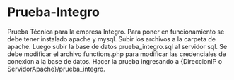 # Prueba-Integro

Prueba Técnica para la empresa Integro.
Para poner en funcionamiento se debe tener instalado apache y mysql.
Subir los archivos a la carpeta de apache.
Luego subir la base de datos prueba_integro.sql al servidor sql.
Se debe modificar el archivo functions.php para modificar las credenciales de conexion a la base de datos.
Hacer la prueba ingresando a {DireccionIP o ServidorApache}/prueba_integro.

